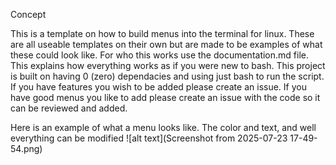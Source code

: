 Concept 

This is a template on how to build menus into the terminal for linux. These are all useable templates on their own but are made to be examples of what these could look like. For who this works use the documentation.md file. This explains how everything works as if you were new to bash. This project is built on having 0 (zero) dependacies and using just bash to run the script. If you have features you wish to be added please create an issue. If you have good menus you like to add please create an issue with the code so it can be reviewed and added.

Here is an example of what a menu looks like. The color and text, and well everything can be modified
![alt text](Screenshot from 2025-07-23 17-49-54.png)
